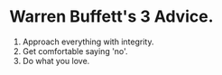 
# Warren Buffett's 3 Advice.

1. Approach everything with integrity.
2. Get comfortable saying 'no'.
3. Do what you love.
